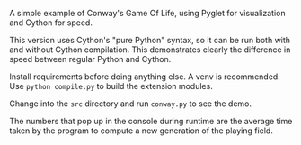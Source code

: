 A simple example of Conway's Game Of Life, using Pyglet for visualization and Cython for speed.

This version uses Cython's "pure Python" syntax, so it can be run both with and without Cython compilation. This demonstrates clearly the difference in speed between regular Python and Cython.

Install requirements before doing anything else. A venv is recommended. Use `python compile.py` to build the extension modules.

Change into the `src` directory and run `conway.py` to see the demo.

The numbers that pop up in the console during runtime are the average time taken by the program to compute a new generation of the playing field.